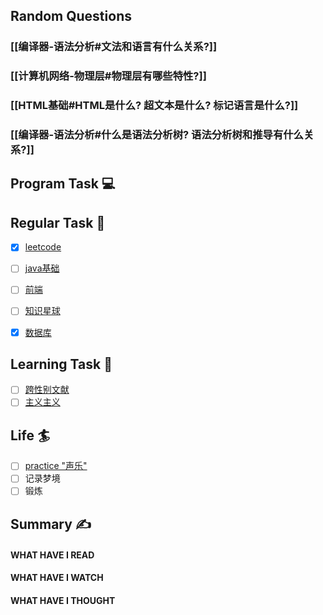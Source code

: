 ## Random Questions
### [[编译器-语法分析#文法和语言有什么关系?]]

### [[计算机网络-物理层#物理层有哪些特性?]]

### [[HTML基础#HTML是什么? 超文本是什么? 标记语言是什么?]]

### [[编译器-语法分析#什么是语法分析树? 语法分析树和推导有什么关系?]]



## Program Task  💻

## Regular Task  🤡
- [x] [leetcode](https://leetcode.cn/study-plan/algorithms/?progress=tyz0ksg)
- [ ] [java基础](https://javaguide.cn/java/basis/java-basic-questions-01.html#%E5%9F%BA%E7%A1%80%E6%A6%82%E5%BF%B5)
- [ ] [前端](https://web.qianguyihao.com)
- [ ] [知识星球](http://svip.iocoder.cn/index/index.html)
- [x] [数据库](https://www.bilibili.com/video/BV1rN411f7Ef?vd_source=96c18635d20f0cc3b2c33ac78719180e)


## Learning Task 🎯
- [ ] [跨性别文献](https://transreads.org/tag/article/)
- [ ] [主义主义](https://space.bilibili.com/23191782/channel/seriesdetail?sid=1424248)

## Life 🏄
- [ ] [practice "声乐"](https://docs.google.com/spreadsheets/d/1F0zsAOoyfBXu63_U2zy0et0Ku1OxZ0DCDKUsEI5Ebjs/edit#gid=1676784532)
- [ ] 记录梦境
- [ ] 锻炼

## Summary ✍
####  WHAT HAVE I READ

#### WHAT HAVE I WATCH

#### WHAT HAVE I THOUGHT
